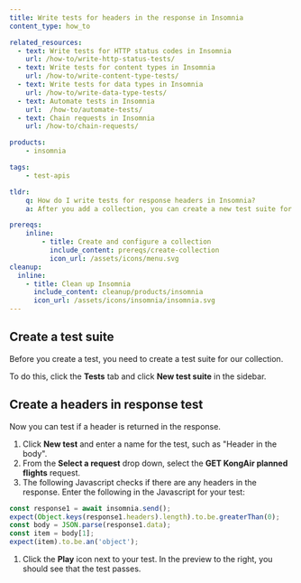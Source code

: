 ```yaml
---
title: Write tests for headers in the response in Insomnia
content_type: how_to

related_resources:
  - text: Write tests for HTTP status codes in Insomnia
    url: /how-to/write-http-status-tests/
  - text: Write tests for content types in Insomnia
    url: /how-to/write-content-type-tests/
  - text: Write tests for data types in Insomnia 
    url: /how-to/write-data-type-tests/
  - text: Automate tests in Insomnia
    url:  /how-to/automate-tests/
  - text: Chain requests in Insomnia
    url: /how-to/chain-requests/

products:
    - insomnia

tags:
    - test-apis

tldr:
    q: How do I write tests for response headers in Insomnia?
    a: After you add a collection, you can create a new test suite for the collection and then create individual tests in the suite. 

prereqs:
    inline:
        - title: Create and configure a collection
          include_content: prereqs/create-collection
          icon_url: /assets/icons/menu.svg
cleanup:
  inline:
    - title: Clean up Insomnia
      include_content: cleanup/products/insomnia
      icon_url: /assets/icons/insomnia/insomnia.svg
---
```


## Create a test suite

Before you create a test, you need to create a test suite for our collection. 

To do this, click the **Tests** tab and click **New test suite** in the sidebar.

## Create a headers in response test

Now you can test if a header is returned in the response. 

1. Click **New test** and enter a name for the test, such as "Header in the body". 
1. From the **Select a request** drop down, select the **GET KongAir planned flights** request.
1. The following Javascript checks if there are any headers in the response. Enter the following in the Javascript for your test:
```javascript
const response1 = await insomnia.send();
expect(Object.keys(response1.headers).length).to.be.greaterThan(0);
const body = JSON.parse(response1.data);
const item = body[1];
expect(item).to.be.an('object');
```
1. Click the **Play** icon next to your test. In the preview to the right, you should see that the test passes.